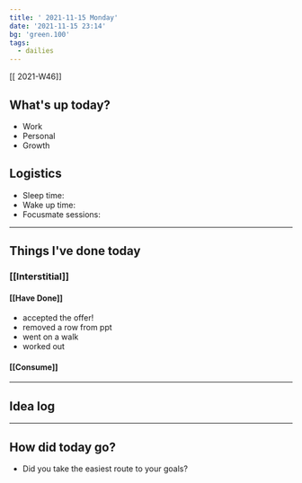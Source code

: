 ```yaml
---
title: ' 2021-11-15 Monday'
date: '2021-11-15 23:14'
bg: 'green.100' 
tags:
  - dailies
---
```


[[ 2021-W46]]
## What's up today?
- Work
- Personal
- Growth

## Logistics
- Sleep time:
- Wake up time:
- Focusmate sessions: 

___________________________
## Things I've done today

### [[Interstitial]]

#### [[Have Done]]
- accepted the offer!
- removed a row from ppt 
- went on a walk
- worked out

#### [[Consume]]

___________________________

## Idea log

___________________________
## How did today go?
- Did you take the easiest route to your goals?